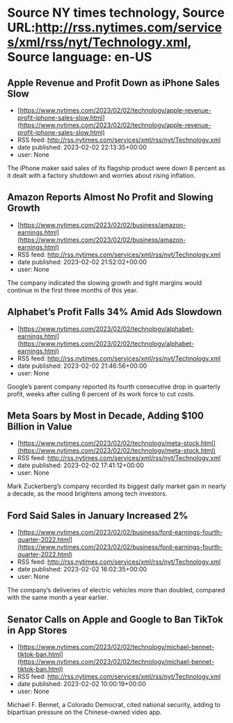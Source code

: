 # Source NY times technology, Source URL:http://rss.nytimes.com/services/xml/rss/nyt/Technology.xml, Source language: en-US

## Apple Revenue and Profit Down as iPhone Sales Slow
 - [https://www.nytimes.com/2023/02/02/technology/apple-revenue-profit-iphone-sales-slow.html](https://www.nytimes.com/2023/02/02/technology/apple-revenue-profit-iphone-sales-slow.html)
 - RSS feed: http://rss.nytimes.com/services/xml/rss/nyt/Technology.xml
 - date published: 2023-02-02 22:13:35+00:00
 - user: None

The iPhone maker said sales of its flagship product were down 8 percent as it dealt with a factory shutdown and worries about rising inflation.

## Amazon Reports Almost No Profit and Slowing Growth
 - [https://www.nytimes.com/2023/02/02/business/amazon-earnings.html](https://www.nytimes.com/2023/02/02/business/amazon-earnings.html)
 - RSS feed: http://rss.nytimes.com/services/xml/rss/nyt/Technology.xml
 - date published: 2023-02-02 21:52:02+00:00
 - user: None

The company indicated the slowing growth and tight margins would continue in the first three months of this year.

## Alphabet’s Profit Falls 34% Amid Ads Slowdown
 - [https://www.nytimes.com/2023/02/02/technology/alphabet-earnings.html](https://www.nytimes.com/2023/02/02/technology/alphabet-earnings.html)
 - RSS feed: http://rss.nytimes.com/services/xml/rss/nyt/Technology.xml
 - date published: 2023-02-02 21:46:56+00:00
 - user: None

Google’s parent company reported its fourth consecutive drop in quarterly profit, weeks after culling 6 percent of its work force to cut costs.

## Meta Soars by Most in Decade, Adding $100 Billion in Value
 - [https://www.nytimes.com/2023/02/02/technology/meta-stock.html](https://www.nytimes.com/2023/02/02/technology/meta-stock.html)
 - RSS feed: http://rss.nytimes.com/services/xml/rss/nyt/Technology.xml
 - date published: 2023-02-02 17:41:12+00:00
 - user: None

Mark Zuckerberg’s company recorded its biggest daily market gain in nearly a decade, as the mood brightens among tech investors.

## Ford Said Sales in January Increased 2%
 - [https://www.nytimes.com/2023/02/02/business/ford-earnings-fourth-quarter-2022.html](https://www.nytimes.com/2023/02/02/business/ford-earnings-fourth-quarter-2022.html)
 - RSS feed: http://rss.nytimes.com/services/xml/rss/nyt/Technology.xml
 - date published: 2023-02-02 16:02:35+00:00
 - user: None

The company’s deliveries of electric vehicles more than doubled, compared with the same month a year earlier.

## Senator Calls on Apple and Google to Ban TikTok in App Stores
 - [https://www.nytimes.com/2023/02/02/technology/michael-bennet-tiktok-ban.html](https://www.nytimes.com/2023/02/02/technology/michael-bennet-tiktok-ban.html)
 - RSS feed: http://rss.nytimes.com/services/xml/rss/nyt/Technology.xml
 - date published: 2023-02-02 10:00:19+00:00
 - user: None

Michael F. Bennet, a Colorado Democrat, cited national security, adding to bipartisan pressure on the Chinese-owned video app.
